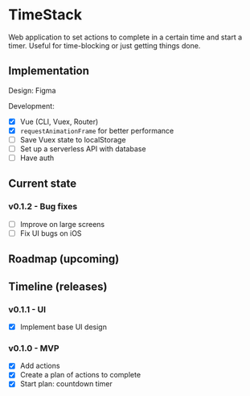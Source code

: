 # TimeStack

Web application to set actions to complete in a certain time and start a timer. Useful for time-blocking or just getting things done.

## Implementation

Design: Figma

Development: 
- [x] Vue (CLI, Vuex, Router)
- [x] `requestAnimationFrame` for better performance
- [ ] Save Vuex state to localStorage
- [ ] Set up a serverless API with database
- [ ] Have auth

## Current state

### v0.1.2 - Bug fixes
- [ ] Improve on large screens
- [ ] Fix UI bugs on iOS

## Roadmap (upcoming)

## Timeline (releases)

### v0.1.1 - UI
- [x] Implement base UI design

### v0.1.0 - MVP
- [x] Add actions
- [x] Create a plan of actions to complete
- [x] Start plan: countdown timer

